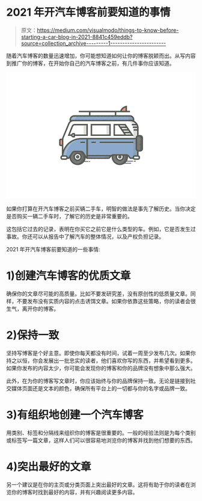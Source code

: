 # 2021 年开汽车博客前要知道的事情

> 原文：<https://medium.com/visualmodo/things-to-know-before-starting-a-car-blog-in-2021-8841c459eddb?source=collection_archive---------1----------------------->

随着汽车博客的数量迅速增加，你可能想知道如何让你的博客脱颖而出。从写内容到推广你的博客，在开始你自己的汽车博客之前，有几件事你应该知道。

![](img/255a7960d7dc63a684a0cc1eb29eb1a4.png)

如果你打算在开汽车博客之前买辆二手车，明智的做法是事先了解历史。当你决定是否购买一辆二手车时，了解它的历史是非常重要的。

这包括它过去的记录，表明在你买它之前它是什么类型的车。例如，它是否发生过事故。你还可以从报告中了解汽车的整体情况，以及产权负担记录。

2021 年开汽车博客前要知道的一些事情:

# 1)创建汽车博客的优质文章

确保你的文章尽可能的高质量。比如不要发研究差，没有原创性的低质量文章。同样，不要发布没有实质内容的点击诱饵文章。如果你依靠这些策略，你的读者会很生气，离开你的博客。

# 2)保持一致

坚持写博客是个好主意。即使你每天都没有时间，试着一周至少发布几次。如果你持之以恒，你会发展出一批忠实的读者，他们喜欢你写的东西，并希望看到更多。如果你发布的内容太少，你可能会发现你的博客和你的品牌没有想象中那么强大。

此外，在为你的博客写文章时，你应该始终与你的品牌保持一致。无论是链接到社交媒体页面还是文本的颜色，确保所有平台上的一切都与你的名字或品牌一致。

# 3)有组织地创建一个汽车博客

用类别、标签和分隔线来组织你的博客是很重要的。一般的经验法则是为每个类别或标签写一篇文章，这样人们可以很容易地浏览你的博客并找到他们想要的东西。

# 4)突出最好的文章

另一个建议是在你的主页或分类页面上突出最好的文章。这将有助于你的读者在浏览你的博客时找到最好的内容，并有兴趣阅读更多内容。